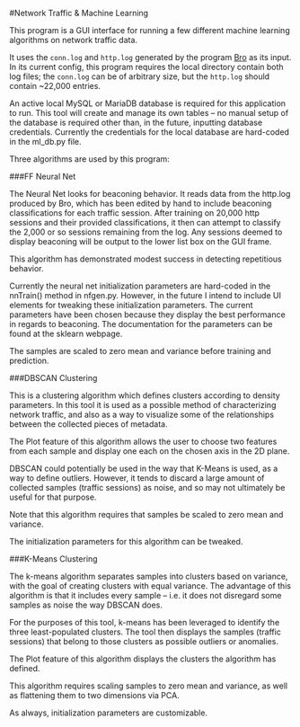 #Network Traffic & Machine Learning

This program is a GUI interface for running a few different machine learning algorithms on network traffic data.

It uses the `conn.log` and `http.log` generated by the program [Bro](www.bro.org) as its input. In its current config, this program requires the local directory contain both log files; the `conn.log` can be of arbitrary size, but the `http.log` should contain ~22,000 entries.

An active local MySQL or MariaDB database is required for this application to run. This tool will create and manage its own tables – no manual setup of the database is required other than, in the future, inputting database credentials. Currently the credentials for the local database are hard-coded in the ml_db.py file.

Three algorithms are used by this program:

###FF Neural Net

The Neural Net looks for beaconing behavior. It reads data from the http.log produced by Bro, which has been edited by hand to include beaconing classifications for each traffic session. After training on 20,000 http sessions and their provided classifications, it then can attempt to classify the 2,000 or so sessions remaining from the log. Any sessions deemed to display beaconing will be output to the lower list box on the GUI frame.

This algorithm has demonstrated modest success in detecting repetitious behavior.

Currently the neural net initialization parameters are hard-coded in the nnTrain() method in nfgen.py. However, in the future I intend to include UI elements for tweaking these initialization parameters. The current parameters have been chosen because they display the best performance in regards to beaconing. The documentation for the parameters can be found at the sklearn webpage.

The samples are scaled to zero mean and variance before training and prediction.

###DBSCAN Clustering

This is a clustering algorithm which defines clusters according to density parameters. In this tool it is used as a possible method of characterizing network traffic, and also as a way to visualize some of the relationships between the collected pieces of metadata. 

The Plot feature of this algorithm allows the user to choose two features from each sample and display one each on the chosen axis in the 2D plane. 

DBSCAN could potentially be used in the way that K-Means is used, as a way to define outliers. However, it tends to discard a large amount of collected samples (traffic sessions) as noise, and so may not ultimately be useful for that purpose.

Note that this algorithm requires that samples be scaled to zero mean and variance.

The initialization parameters for this algorithm can be tweaked.

###K-Means Clustering

The k-means algorithm separates samples into clusters based on variance, with the goal of creating clusters with equal variance. The advantage of this algorithm is that it includes every sample – i.e. it does not disregard some samples as noise the way DBSCAN does.

For the purposes of this tool, k-means has been leveraged to identify the three least-populated clusters. The tool then displays the samples (traffic sessions) that belong to those clusters as possible outliers or anomalies.

The Plot feature of this algorithm displays the clusters the algorithm has defined.

This algorithm requires scaling samples to zero mean and variance, as well as flattening them to two dimensions via PCA.

As always, initialization parameters are customizable.
